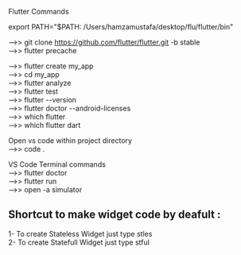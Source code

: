 Flutter Commands

export PATH="$PATH: /Users/hamzamustafa/desktop/flu/flutter/bin"

—>> git clone https://github.com/flutter/flutter.git -b stable <br/>
—>> flutter precache <br/>

—>> flutter create my_app <br/>
—>> cd my_app <br/>
—>> flutter analyze <br/>
—>> flutter test <br/>
—>> flutter --version <br/>
—>> flutter doctor --android-licenses <br/>
—>> which flutter <br/>
—>> which flutter dart <br/>

Open vs code within project directory <br/>
—>> code . <br/>

VS Code Terminal commands <br/>
—>> flutter doctor <br/>
—>> flutter run <br/>
—>> open -a simulator <br/>

Shortcut to make widget code by deafult : <br/>
------------------------------------------
1- To create Stateless Widget just type stles <br/>
2- To create Statefull Widget just type stful <br/>
